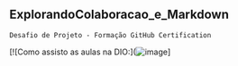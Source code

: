 ## ExplorandoColaboracao_e_Markdown
    
    Desafio de Projeto - Formação GitHub Certification

[![Como assisto as aulas na DIO:](![image](https://github.com/JuGasparini00/ExplorandoColaboracao_e_Markdown/assets/143405464/fc04b1b4-f764-4d70-af22-ca80d56e0a6f)]
